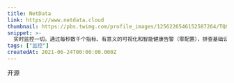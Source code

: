 ```yaml
---
title: NetData
link: https://www.netdata.cloud
thumbnail: https://pbs.twimg.com/profile_images/1256226546152587264/TQ889kUB_400x400.jpg
snippet: >-
  实时监控一切。通过每秒数千个指标、有意义的可视化和智能健康告警（零配置），排查基础设施中的慢响应和异常。
tags: ["监控"]
createdAt: 2021-06-24T00:00:00.000Z
---
```

开源